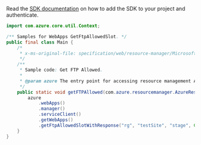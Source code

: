 Read the [SDK documentation](https://github.com/Azure/azure-sdk-for-java/blob/azure-resourcemanager_2.15.0/sdk/resourcemanager/azure-resourcemanager/README.md) on how to add the SDK to your project and authenticate.

```java
import com.azure.core.util.Context;

/** Samples for WebApps GetFtpAllowedSlot. */
public final class Main {
    /*
     * x-ms-original-file: specification/web/resource-manager/Microsoft.Web/stable/2021-03-01/examples/GetPublishingCredentialsPolicySlot.json
     */
    /**
     * Sample code: Get FTP Allowed.
     *
     * @param azure The entry point for accessing resource management APIs in Azure.
     */
    public static void getFTPAllowed(com.azure.resourcemanager.AzureResourceManager azure) {
        azure
            .webApps()
            .manager()
            .serviceClient()
            .getWebApps()
            .getFtpAllowedSlotWithResponse("rg", "testSite", "stage", Context.NONE);
    }
}
```
